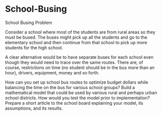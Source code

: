 # School-Busing
School Busing
Problem	 
 	
Consider a school where most of the students are from rural areas so they must be bused. The buses might pick up all the students and go to the elementary school and then continue from that school to pick up more students for the high school. 

A clear alternative would be to have separate buses for each school even though they would need to trace over the same routes. There are, of course, restrictions on time (no student should be in the bus more than an hour), drivers, equipment, money and so forth. 

How can you set up school bus routes to optimize budget dollars while balancing the time on the bus for various school groups? Build a mathematical model that could be used by various rural and perhaps urban school districts. How would you test the model prior to implementation? Prepare a short article to the school board explaining your model, its assumptions, and its results. 
